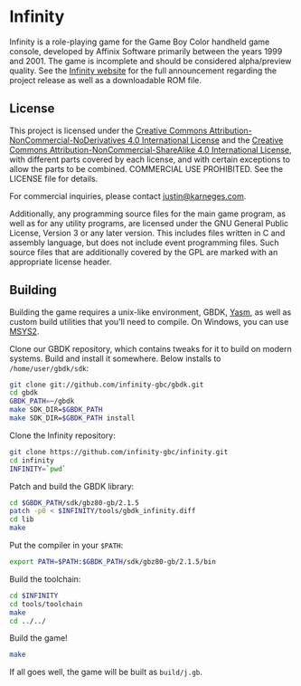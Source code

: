 # Infinity

Infinity is a role-playing game for the Game Boy Color handheld game console, developed by Affinix Software primarily between the years 1999 and 2001. The game is incomplete and should be considered alpha/preview quality. See the [Infinity website](http://infinity-gbc.org) for the full announcement regarding the project release as well as a downloadable ROM file.

## License

This project is licensed under the [Creative Commons Attribution-NonCommercial-NoDerivatives 4.0 International License](https://creativecommons.org/licenses/by-nc-nd/4.0/) and the [Creative Commons Attribution-NonCommercial-ShareAlike 4.0 International License](https://creativecommons.org/licenses/by-nc-sa/4.0/), with different parts covered by each license, and with certain exceptions to allow the parts to be combined. COMMERCIAL USE PROHIBITED. See the LICENSE file for details.

For commercial inquiries, please contact justin@karneges.com.

Additionally, any programming source files for the main game program, as well as for any utility programs, are licensed under the GNU General Public License, Version 3 or any later version. This includes files written in C and assembly language, but does not include event programming files. Such source files that are additionally covered by the GPL are marked with an appropriate license header.

## Building

Building the game requires a unix-like environment, GBDK, [Yasm](https://yasm.tortall.net/Download.html), as well as custom build utilities that you'll need to compile. On Windows, you can use [MSYS2](https://www.msys2.org/).

Clone our GBDK repository, which contains tweaks for it to build on modern systems. Build and install it somewhere. Below installs to `/home/user/gbdk/sdk`:

```sh
git clone git://github.com/infinity-gbc/gbdk.git
cd gbdk
GBDK_PATH=~/gbdk
make SDK_DIR=$GBDK_PATH
make SDK_DIR=$GBDK_PATH install
```

Clone the Infinity repository:

```sh
git clone https://github.com/infinity-gbc/infinity.git
cd infinity
INFINITY=`pwd`
```

Patch and build the GBDK library:

```sh
cd $GBDK_PATH/sdk/gbz80-gb/2.1.5
patch -p0 < $INFINITY/tools/gbdk_infinity.diff
cd lib
make
```

Put the compiler in your `$PATH`:

```sh
export PATH=$PATH:$GBDK_PATH/sdk/gbz80-gb/2.1.5/bin
```

Build the toolchain:

```sh
cd $INFINITY
cd tools/toolchain
make
cd ../../
```

Build the game!

```sh
make
```

If all goes well, the game will be built as `build/j.gb`.
